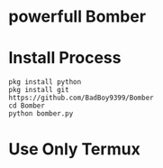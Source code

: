 # powerfull Bomber 

# Install Process 
```
pkg install python 
pkg install git 
https://github.com/BadBoy9399/Bomber
cd Bomber 
python bomber.py
```
# Use Only Termux 
